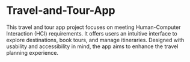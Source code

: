 # Travel-and-Tour-App
This travel and tour app project focuses on meeting Human-Computer Interaction (HCI) requirements. It offers users an intuitive interface to explore destinations, book tours, and manage itineraries. Designed with usability and accessibility in mind, the app aims to enhance the travel planning experience.
